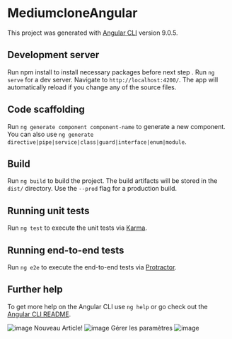 # MediumcloneAngular

This project was generated with [Angular CLI](https://github.com/angular/angular-cli) version 9.0.5.

## Development server
Run npm install to install necessary packages before next step .
Run `ng serve` for a dev server. Navigate to `http://localhost:4200/`. The app will automatically reload if you change any of the source files.

## Code scaffolding

Run `ng generate component component-name` to generate a new component. You can also use `ng generate directive|pipe|service|class|guard|interface|enum|module`.

## Build

Run `ng build` to build the project. The build artifacts will be stored in the `dist/` directory. Use the `--prod` flag for a production build.

## Running unit tests

Run `ng test` to execute the unit tests via [Karma](https://karma-runner.github.io).

## Running end-to-end tests

Run `ng e2e` to execute the end-to-end tests via [Protractor](http://www.protractortest.org/).

## Further help

To get more help on the Angular CLI use `ng help` or go check out the [Angular CLI README](https://github.com/angular/angular-cli/blob/master/README.md).

![image](https://user-images.githubusercontent.com/97243628/179532316-0d3b1861-14a4-4a31-9b68-06cf8e18780d.png)
Nouveau Article!
![image](https://user-images.githubusercontent.com/97243628/179532360-882e2d64-92d8-4f0e-994a-329fa75ba675.png)
Gérer les paramètres 
![image](https://user-images.githubusercontent.com/97243628/179532515-6c1c65bd-4a40-4192-bf82-ea6816054ce4.png)



